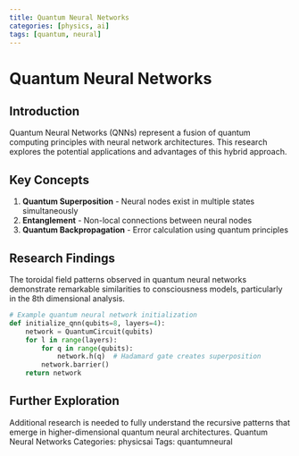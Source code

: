 ```yaml
---
title: Quantum Neural Networks
categories: [physics, ai]
tags: [quantum, neural]
---
```


# Quantum Neural Networks

## Introduction

Quantum Neural Networks (QNNs) represent a fusion of quantum computing principles with neural network architectures. This research explores the potential applications and advantages of this hybrid approach.

## Key Concepts

1. **Quantum Superposition** - Neural nodes exist in multiple states simultaneously
2. **Entanglement** - Non-local connections between neural nodes
3. **Quantum Backpropagation** - Error calculation using quantum principles

## Research Findings

The toroidal field patterns observed in quantum neural networks demonstrate remarkable similarities to consciousness models, particularly in the 8th dimensional analysis.

```python
# Example quantum neural network initialization
def initialize_qnn(qubits=8, layers=4):
    network = QuantumCircuit(qubits)
    for l in range(layers):
        for q in range(qubits):
            network.h(q)  # Hadamard gate creates superposition
        network.barrier()
    return network
```

## Further Exploration

Additional research is needed to fully understand the recursive patterns that emerge in higher-dimensional quantum neural architectures.
Quantum Neural Networks
Categories: physicsai
Tags: quantumneural